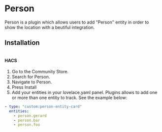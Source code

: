 # Person

Person is a plugin which allows users to add "Person" entity in order to show the location with a beutiful integration.

## Installation

![]()

#### HACS
1. Go to the Community Store.
2. Search for Person.
3. Navigate to Person.
4. Press Install
5. Add your entities in your lovelace.yaml panel. Plugins allows to add one or more than one entity to track. See the example below:

```yaml
- type: "custom:person-entity-card"
  entities:
    - person.gerard
    - person.bar
    - person.foo
```